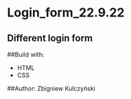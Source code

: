 # Login_form_22.9.22
## Different login form

##Build with:
- HTML
- CSS

##Author:
Zbigniew Kulczyński
